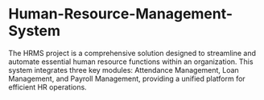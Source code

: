 # Human-Resource-Management-System
The HRMS project is a comprehensive solution designed to streamline and automate essential human resource functions within an organization. This system integrates three key modules: Attendance Management, Loan Management, and Payroll Management, providing a unified platform for efficient HR operations.
